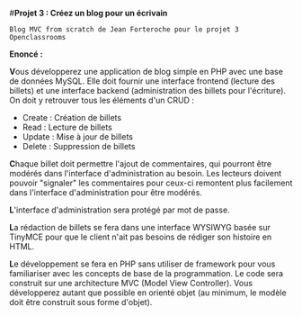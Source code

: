 #**Projet 3 : Créez un blog pour un écrivain**


`Blog MVC from scratch de Jean Forteroche pour le projet 3 Openclassrooms`

**Enoncé :**

**V**ous développerez une application de blog simple en PHP avec une base de données MySQL. Elle doit fournir une interface frontend (lecture des billets) et une interface backend (administration des billets pour l'écriture). On doit y retrouver tous les éléments d'un CRUD :

- Create : Création de billets
- Read : Lecture de billets
- Update : Mise à jour de billets
- Delete : Suppression de billets

**C**haque billet doit permettre l'ajout de commentaires, qui pourront être modérés dans l'interface d'administration au besoin. Les lecteurs doivent pouvoir "signaler" les commentaires pour ceux-ci remontent plus facilement dans l'interface d'administration pour être modérés.

**L**'interface d'administration sera protégé par mot de passe.

**L**a rédaction de billets se fera dans une interface WYSIWYG basée sur TinyMCE pour que le client n'ait pas besoins de rédiger son histoire en HTML.

**L**e développement se fera en PHP sans utiliser de framework pour vous familiariser avec les concepts de base de la programmation. Le code sera construit sur une architecture MVC (Model View Controller). Vous développerez autant que possible en orienté objet (au minimum, le modèle doit être construit sous forme d'objet).
